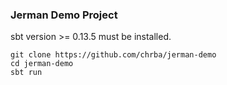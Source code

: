 ### Jerman Demo Project

sbt version >= 0.13.5 must be installed.

```
git clone https://github.com/chrba/jerman-demo
cd jerman-demo
sbt run
``` 
